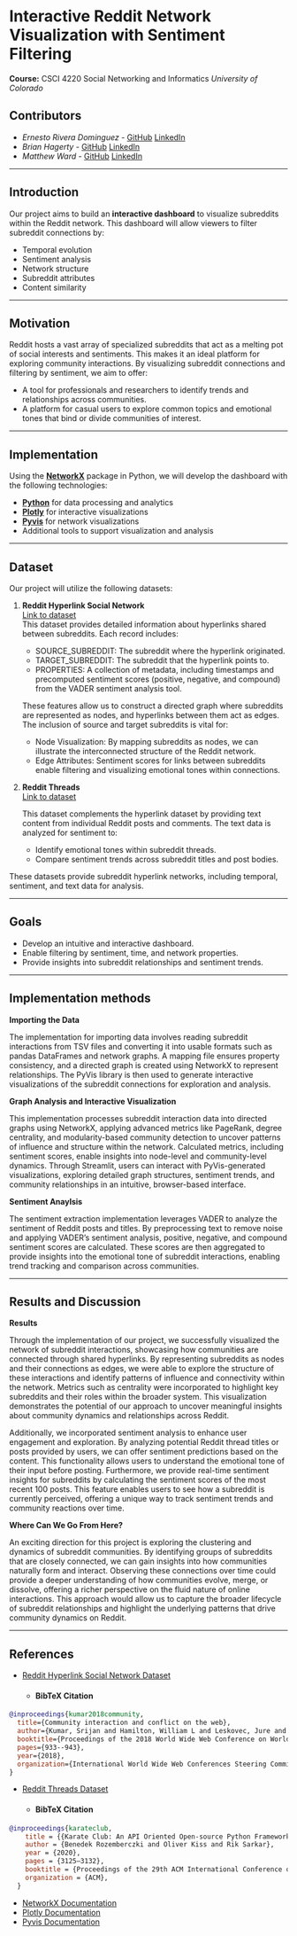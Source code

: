 # Interactive Reddit Network Visualization with Sentiment Filtering

**Course:** CSCI 4220 Social Networking and Informatics  _University of Colorado_

## Contributors
- _Ernesto Rivera Dominguez_ -  [GitHub](https://github.com/ErnestoRiDo)  [LinkedIn](https://www.linkedin.com/in/ernestoriv/)
- _Brian Hagerty_ -  [GitHub](https://github.com/CashBandicoot)  [LinkedIn](https://www.linkedin.com/in/brian-hagerty-ba3699119/)
- _Matthew Ward_ -  [GitHub](https://github.com/MWARDUNI)  [LinkedIn](https://www.linkedin.com/in/m4tth3w-w4rd/)

---

## Introduction
Our project aims to build an **interactive dashboard** to visualize subreddits within the Reddit network. This dashboard will allow viewers to filter subreddit connections by:
- Temporal evolution  
- Sentiment analysis  
- Network structure  
- Subreddit attributes  
- Content similarity  

---

## Motivation
Reddit hosts a vast array of specialized subreddits that act as a melting pot of social interests and sentiments. This makes it an ideal platform for exploring community interactions. By visualizing subreddit connections and filtering by sentiment, we aim to offer:
- A tool for professionals and researchers to identify trends and relationships across communities.
- A platform for casual users to explore common topics and emotional tones that bind or divide communities of interest.

---

## Implementation
Using the **[NetworkX](https://networkx.org/)** package in Python, we will develop the dashboard with the following technologies:
- **[Python](https://www.python.org/)** for data processing and analytics  
- **[Plotly](https://plotly.com/)** for interactive visualizations  
- **[Pyvis](https://pyvis.readthedocs.io/)** for network visualizations  
- Additional tools to support visualization and analysis  

---

## Dataset
Our project will utilize the following datasets:
1. **Reddit Hyperlink Social Network**  
   [Link to dataset](https://snap.stanford.edu/data/soc-RedditHyperlinks.html)  
   This dataset provides detailed information about hyperlinks shared between subreddits. Each record includes:
   - SOURCE_SUBREDDIT: The subreddit where the hyperlink originated.
   - TARGET_SUBREDDIT: The subreddit that the hyperlink points to.
   - PROPERTIES: A collection of metadata, including timestamps and          precomputed sentiment scores (positive, negative, and compound) from the VADER sentiment analysis tool.

   These features allow us to construct a directed graph where subreddits are represented as nodes, and hyperlinks between them act as edges. The inclusion of source and target subreddits is vital for:
	- Node Visualization: By mapping subreddits as nodes, we can illustrate the interconnected structure of the Reddit network.
	- Edge Attributes: Sentiment scores for links between subreddits enable filtering and visualizing emotional tones within connections.

2. **Reddit Threads**  
   [Link to dataset](https://snap.stanford.edu/data/reddit_threads.html)  

   This dataset complements the hyperlink dataset by providing text content from individual Reddit posts and comments. The text data is analyzed for sentiment to:
	- Identify emotional tones within subreddit threads.
	- Compare sentiment trends across subreddit titles and post bodies.

These datasets provide subreddit hyperlink networks, including temporal, sentiment, and text data for analysis.

---

## Goals
- Develop an intuitive and interactive dashboard.
- Enable filtering by sentiment, time, and network properties.
- Provide insights into subreddit relationships and sentiment trends.

---

## Implementation methods

**Importing the Data**

The implementation for importing data involves reading subreddit interactions from TSV files and converting it into usable formats such as pandas DataFrames and network graphs. A mapping file ensures property consistency, and a directed graph is created using NetworkX to represent relationships. The PyVis library is then used to generate interactive visualizations of the subreddit connections for exploration and analysis.

**Graph Analysis and Interactive Visualization**

This implementation processes subreddit interaction data into directed graphs using NetworkX, applying advanced metrics like PageRank, degree centrality, and modularity-based community detection to uncover patterns of influence and structure within the network. Calculated metrics, including sentiment scores, enable insights into node-level and community-level dynamics. Through Streamlit, users can interact with PyVis-generated visualizations, exploring detailed graph structures, sentiment trends, and community relationships in an intuitive, browser-based interface.

**Sentiment Anaylsis**

The sentiment extraction implementation leverages VADER to analyze the sentiment of Reddit posts and titles. By preprocessing text to remove noise and applying VADER’s sentiment analysis, positive, negative, and compound sentiment scores are calculated. These scores are then aggregated to provide insights into the emotional tone of subreddit interactions, enabling trend tracking and comparison across communities.

---

## Results and Discussion
**Results**

  Through the implementation of our project, we successfully visualized the network of subreddit interactions, showcasing how communities are connected through shared hyperlinks. By representing subreddits as nodes and their connections as edges, we were able to explore the structure of these interactions and identify patterns of influence and connectivity within the network. Metrics such as centrality were incorporated to highlight key subreddits and their roles within the broader system. This visualization demonstrates the potential of our approach to uncover meaningful insights about community dynamics and relationships across Reddit.

   Additionally, we incorporated sentiment analysis to enhance user engagement and exploration. By analyzing potential Reddit thread titles or posts provided by users, we can offer sentiment predictions based on the content. This functionality allows users to understand the emotional tone of their input before posting. Furthermore, we provide real-time sentiment insights for subreddits by calculating the sentiment scores of the most recent 100 posts. This feature enables users to see how a subreddit is currently perceived, offering a unique way to track sentiment trends and community reactions over time.



**Where Can We Go From Here?**  

An exciting direction for this project is exploring the clustering and dynamics of subreddit communities. By identifying groups of subreddits that are closely connected, we can gain insights into how communities naturally form and interact. Observing these connections over time could provide a deeper understanding of how communities evolve, merge, or dissolve, offering a richer perspective on the fluid nature of online interactions. This approach would allow us to capture the broader lifecycle of subreddit relationships and highlight the underlying patterns that drive community dynamics on Reddit.


---

## References
- [Reddit Hyperlink Social Network Dataset](https://snap.stanford.edu/data/soc-RedditHyperlinks.html)
   - #### BibTeX Citation

```bibtex
@inproceedings{kumar2018community,
  title={Community interaction and conflict on the web},
  author={Kumar, Srijan and Hamilton, William L and Leskovec, Jure and Jurafsky, Dan},
  booktitle={Proceedings of the 2018 World Wide Web Conference on World Wide Web},
  pages={933--943},
  year={2018},
  organization={International World Wide Web Conferences Steering Committee}
}
```

- [Reddit Threads Dataset](https://snap.stanford.edu/data/reddit_threads.html)
   - #### BibTeX Citation

```bibtex
@inproceedings{karateclub,
    title = {{Karate Club: An API Oriented Open-source Python Framework for Unsupervised Learning on Graphs}},
    author = {Benedek Rozemberczki and Oliver Kiss and Rik Sarkar},
    year = {2020},
    pages = {3125–3132},
    booktitle = {Proceedings of the 29th ACM International Conference on Information and Knowledge Management (CIKM '20)},
    organization = {ACM},
  }
```

- [NetworkX Documentation](https://networkx.org/)  
- [Plotly Documentation](https://plotly.com/)  
- [Pyvis Documentation](https://pyvis.readthedocs.io/)
